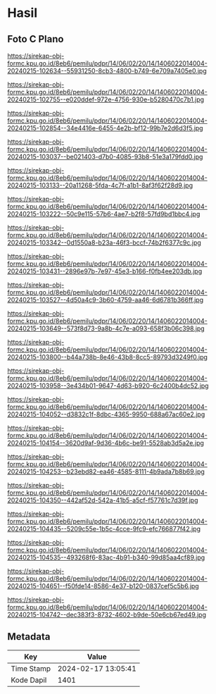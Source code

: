 # Hasil

## Foto C Plano

https://sirekap-obj-formc.kpu.go.id/8eb6/pemilu/pdpr/14/06/02/20/14/1406022014004-20240215-102634--55931250-8cb3-4800-b749-6e709a7405e0.jpg

https://sirekap-obj-formc.kpu.go.id/8eb6/pemilu/pdpr/14/06/02/20/14/1406022014004-20240215-102755--e020ddef-972e-4756-930e-b5280470c7b1.jpg

https://sirekap-obj-formc.kpu.go.id/8eb6/pemilu/pdpr/14/06/02/20/14/1406022014004-20240215-102854--34e4416e-6455-4e2b-bf12-99b7e2d6d3f5.jpg

https://sirekap-obj-formc.kpu.go.id/8eb6/pemilu/pdpr/14/06/02/20/14/1406022014004-20240215-103037--be021403-d7b0-4085-93b8-51e3a179fdd0.jpg

https://sirekap-obj-formc.kpu.go.id/8eb6/pemilu/pdpr/14/06/02/20/14/1406022014004-20240215-103133--20a11268-5fda-4c7f-a1b1-8af3f62f28d9.jpg

https://sirekap-obj-formc.kpu.go.id/8eb6/pemilu/pdpr/14/06/02/20/14/1406022014004-20240215-103222--50c9e115-57b6-4ae7-b2f8-57fd9bd1bbc4.jpg

https://sirekap-obj-formc.kpu.go.id/8eb6/pemilu/pdpr/14/06/02/20/14/1406022014004-20240215-103342--0d1550a8-b23a-46f3-bccf-74b2f6377c9c.jpg

https://sirekap-obj-formc.kpu.go.id/8eb6/pemilu/pdpr/14/06/02/20/14/1406022014004-20240215-103431--2896e97b-7e97-45e3-b166-f0fb4ee203db.jpg

https://sirekap-obj-formc.kpu.go.id/8eb6/pemilu/pdpr/14/06/02/20/14/1406022014004-20240215-103527--4d50a4c9-3b60-4759-aa46-6d6781b366ff.jpg

https://sirekap-obj-formc.kpu.go.id/8eb6/pemilu/pdpr/14/06/02/20/14/1406022014004-20240215-103649--573f8d73-9a8b-4c7e-a093-658f3b06c398.jpg

https://sirekap-obj-formc.kpu.go.id/8eb6/pemilu/pdpr/14/06/02/20/14/1406022014004-20240215-103800--b44a738b-8e46-43b8-8cc5-89793d3249f0.jpg

https://sirekap-obj-formc.kpu.go.id/8eb6/pemilu/pdpr/14/06/02/20/14/1406022014004-20240215-103958--3e434b01-9647-4d63-b920-6c2400b4dc52.jpg

https://sirekap-obj-formc.kpu.go.id/8eb6/pemilu/pdpr/14/06/02/20/14/1406022014004-20240215-104052--d3832c1f-8dbc-4365-9950-688a67ac60e2.jpg

https://sirekap-obj-formc.kpu.go.id/8eb6/pemilu/pdpr/14/06/02/20/14/1406022014004-20240215-104154--3620d9af-9d36-4b6c-be91-5528ab3d5a2e.jpg

https://sirekap-obj-formc.kpu.go.id/8eb6/pemilu/pdpr/14/06/02/20/14/1406022014004-20240215-104253--b23ebd82-ea46-4585-8111-4b9ada7b8b69.jpg

https://sirekap-obj-formc.kpu.go.id/8eb6/pemilu/pdpr/14/06/02/20/14/1406022014004-20240215-104350--442af52d-542a-41b5-a5cf-f57761c7d39f.jpg

https://sirekap-obj-formc.kpu.go.id/8eb6/pemilu/pdpr/14/06/02/20/14/1406022014004-20240215-104435--5209c55e-1b5c-4cce-9fc9-efc766877f42.jpg

https://sirekap-obj-formc.kpu.go.id/8eb6/pemilu/pdpr/14/06/02/20/14/1406022014004-20240215-104535--493268f6-83ac-4b91-b340-99d85aa4cf89.jpg

https://sirekap-obj-formc.kpu.go.id/8eb6/pemilu/pdpr/14/06/02/20/14/1406022014004-20240215-104651--f50fde14-8586-4e37-b120-0837cef5c5b6.jpg

https://sirekap-obj-formc.kpu.go.id/8eb6/pemilu/pdpr/14/06/02/20/14/1406022014004-20240215-104742--dec383f3-8732-4602-b9de-50e6cb67ed49.jpg


## Metadata

| Key        | Value               |
| ---------- | ------------------- |
| Time Stamp | 2024-02-17 13:05:41 |
| Kode Dapil | 1401                |



